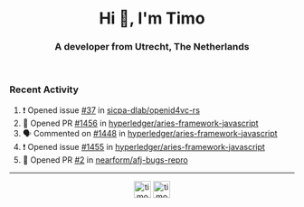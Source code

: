 <h1 align="center">Hi 👋, I'm Timo</h1>
<h3 align="center">A developer from Utrecht, The Netherlands</h3>
<br/>
<!-- https://github.com/rahuldkjain/github-profile-readme-generator --!>

<!--  <p align="left"><img src="https://github-readme-stats.vercel.app/api?username=timoglastra&show_icons=true&count_private=true&" alt="timoglastra" /></p> --!>

<!--
Github language stats
<p align="left"><img src="https://github-readme-stats.vercel.app/api/top-langs/?username=timoglastra&layout=compact" alt="timoglastra" /><p>
-->

<!-- Codestats language stats -->
<!-- <p align="left"><img src="https://codestats-readme.vercel.app/api/top-langs/?username=timoglastra&layout=compact&language_count=12" alt="timoglastra" /><p>    --!>
  
<h3>Recent Activity</h3>

<!--START_SECTION:activity-->
1. ❗️ Opened issue [#37](https://github.com/sicpa-dlab/openid4vc-rs/issues/37) in [sicpa-dlab/openid4vc-rs](https://github.com/sicpa-dlab/openid4vc-rs)
2. 💪 Opened PR [#1456](https://github.com/hyperledger/aries-framework-javascript/pull/1456) in [hyperledger/aries-framework-javascript](https://github.com/hyperledger/aries-framework-javascript)
3. 🗣 Commented on [#1448](https://github.com/hyperledger/aries-framework-javascript/issues/1448) in [hyperledger/aries-framework-javascript](https://github.com/hyperledger/aries-framework-javascript)
4. ❗️ Opened issue [#1455](https://github.com/hyperledger/aries-framework-javascript/issues/1455) in [hyperledger/aries-framework-javascript](https://github.com/hyperledger/aries-framework-javascript)
5. 💪 Opened PR [#2](https://github.com/nearform/afj-bugs-repro/pull/2) in [nearform/afj-bugs-repro](https://github.com/nearform/afj-bugs-repro)
<!--END_SECTION:activity-->

---

<p align="center">
<a href="https://twitter.com/timoglastra" target="blank"><img align="center" src="https://cdn.jsdelivr.net/npm/simple-icons@3.0.1/icons/twitter.svg" alt="timoglastra" height="30" width="30" /></a>
<a href="https://linkedin.com/in/timoglastra" target="blank"><img align="center" src="https://cdn.jsdelivr.net/npm/simple-icons@3.0.1/icons/linkedin.svg" alt="timoglastra" height="30" width="30" /></a>
</p>



